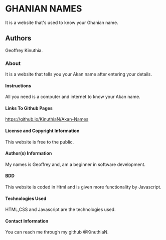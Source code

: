 # GHANIAN NAMES
It is a website that's used to know your Ghanian name.

## Authors
Geoffrey Kinuthia.

### About
It is a website that tells you your Akan name after entering your details.

#### Instructions
All you need is a computer and internet to know your Akan name.

#### Links To Github Pages
https://github.io/KinuthiaN/Akan-Names

#### License and Copyright Information
This website is free to the public.

#### Author(s) Information
My names is Geoffrey and, am a beginner in software development.

#### BDD
This website is coded in Html and is given more functionality by Javascript.

#### Technologies Used
HTML,CSS and Javascript are the technologies used.

#### Contact Information
You can reach me through my github @KinuthiaN.
